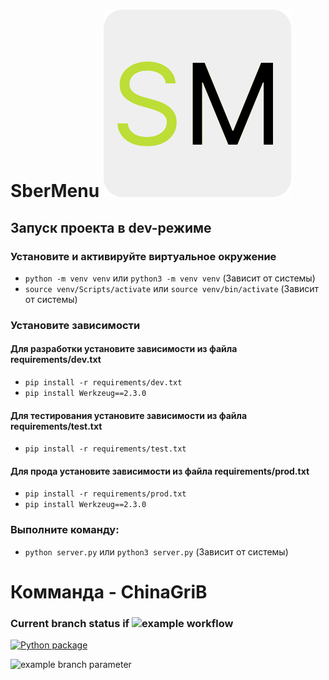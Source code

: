 # SberMenu ![alt text](./static/svg/SberMenuLogo.svg)
## Запуск проекта в dev-режиме
### Установите и активируйте виртуальное окружение
* `python -m venv venv` или `python3 -m venv venv` (Зависит от системы)
* `source venv/Scripts/activate` или `source venv/bin/activate` (Зависит от системы)

### Установите зависимости
#### Для разработки установите зависимости из файла requirements/dev.txt
* `pip install -r requirements/dev.txt`
* `pip install Werkzeug==2.3.0`

#### Для тестирования установите зависимости из файла requirements/test.txt
* `pip install -r requirements/test.txt`

#### Для прода установите зависимости из файла requirements/prod.txt
* `pip install -r requirements/prod.txt`
* `pip install Werkzeug==2.3.0`

### Выполните команду:
* `python server.py` или `python3 server.py` (Зависит от системы)

# Комманда - ChinaGriB

### Current branch status if ![example workflow](https://github.com/Gogasmerter/SberMenu/actions/workflows/python-package.yml/badge.svg)

[![Python package](https://github.com/Gogasmerter/SberMenu/actions/workflows/python-package.yml/badge.svg)](https://github.com/Gogasmerter/SberMenu/actions/workflows/python-package.yml)

![example branch parameter](https://github.com/Gogasmerter/SberMenu/actions/workflows/python-package.yml/badge.svg?branch=main)

